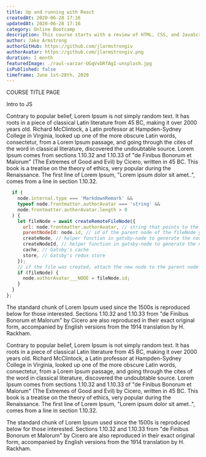 ```yaml
---
title: Up and running with React
createdAt: 2020-06-28 17:16
updatedAt: 2020-06-28 17:16
category: Online Bootcamp
description: This course starts with a review of HTML, CSS, and JavaScript, and dives into the React framework to create beautiful and interactive websites.
author: Jake Armstrong
authorGitHub: https://github.com/jlarmstrongiv
authorAvatar: https://github.com/jlarmstrongiv.png
duration: 1 month
featuredImage: ./raul-varzar-UGqVvbRfAgI-unsplash.jpg
isPublished: false
timeframe: June 1st–28th, 2020
---
```


COURSE TITLE PAGE

Intro to JS

Contrary to popular belief, Lorem Ipsum is not simply random text. It has roots in a piece of classical Latin literature from 45 BC, making it over 2000 years old. Richard McClintock, a Latin professor at Hampden-Sydney College in Virginia, looked up one of the more obscure Latin words, consectetur, from a Lorem Ipsum passage, and going through the cites of the word in classical literature, discovered the undoubtable source. Lorem Ipsum comes from sections 1.10.32 and 1.10.33 of "de Finibus Bonorum et Malorum" (The Extremes of Good and Evil) by Cicero, written in 45 BC. This book is a treatise on the theory of ethics, very popular during the Renaissance. The first line of Lorem Ipsum, "Lorem ipsum dolor sit amet..", comes from a line in section 1.10.32.

```js
  if (
    node.internal.type === 'MarkdownRemark' &&
    typeof node.frontmatter.authorAvatar === 'string' &&
    node.frontmatter.authorAvatar.length > 0
  ) {
    let fileNode = await createRemoteFileNode({
      url: node.frontmatter.authorAvatar, // string that points to the URL of the image
      parentNodeId: node.id, // id of the parent node of the fileNode you are going to create
      createNode, // helper function in gatsby-node to generate the node
      createNodeId, // helper function in gatsby-node to generate the node id
      cache, // Gatsby's cache
      store, // Gatsby's redux store
    });
    // if the file was created, attach the new node to the parent node
    if (fileNode) {
      node.authorAvatar___NODE = fileNode.id;
    }
  }
};
```

The standard chunk of Lorem Ipsum used since the 1500s is reproduced below for those interested. Sections 1.10.32 and 1.10.33 from "de Finibus Bonorum et Malorum" by Cicero are also reproduced in their exact original form, accompanied by English versions from the 1914 translation by H. Rackham.

Contrary to popular belief, Lorem Ipsum is not simply random text. It has roots in a piece of classical Latin literature from 45 BC, making it over 2000 years old. Richard McClintock, a Latin professor at Hampden-Sydney College in Virginia, looked up one of the more obscure Latin words, consectetur, from a Lorem Ipsum passage, and going through the cites of the word in classical literature, discovered the undoubtable source. Lorem Ipsum comes from sections 1.10.32 and 1.10.33 of "de Finibus Bonorum et Malorum" (The Extremes of Good and Evil) by Cicero, written in 45 BC. This book is a treatise on the theory of ethics, very popular during the Renaissance. The first line of Lorem Ipsum, "Lorem ipsum dolor sit amet..", comes from a line in section 1.10.32.

The standard chunk of Lorem Ipsum used since the 1500s is reproduced below for those interested. Sections 1.10.32 and 1.10.33 from "de Finibus Bonorum et Malorum" by Cicero are also reproduced in their exact original form, accompanied by English versions from the 1914 translation by H. Rackham.
